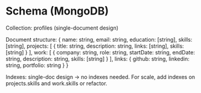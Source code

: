 # Schema (MongoDB)

Collection: profiles (single-document design)

Document structure:
{
  name: string,
  email: string,
  education: [string],
  skills: [string],
  projects: [
    { title: string, description: string, links: [string], skills: [string] }
  ],
  work: [
    { company: string, role: string, startDate: string, endDate: string, description: string, skills: [string] }
  ],
  links: { github: string, linkedin: string, portfolio: string }
}

Indexes: single-doc design -> no indexes needed. For scale, add indexes on projects.skills and work.skills or refactor.
